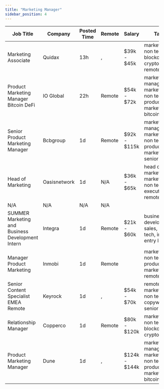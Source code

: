```yaml
---
title: "Marketing Manager"
sidebar_position: 4
---
```


| Job Title | Company | Posted Time | Remote | Salary | Tags | Apply Link |
|-----------|---------|-------------|--------|--------|------|------------|
| Marketing Associate | Quidax | 13h | , | $39k - $45k | marketing, non tech, blockchain, crypto, remote | [Apply](https://web3.career/marketing-associate-quidaxcareers/138059) |
| Product Marketing Manager Bitcoin DeFi | IO Global | 22h | Remote | $54k - $72k | marketing manager, marketing, non tech, product marketing, bitcoin | [Apply](https://web3.career/product-marketing-manager-bitcoin-defi-ioglobal/138033) |
| Senior Product Marketing Manager | Bcbgroup | 1d | Remote | $92k - $115k | marketing manager, marketing, non tech, product marketing, senior | [Apply](https://web3.career/senior-product-marketing-manager-bcbgroup/135328) |
| Head of Marketing | Oasisnetwork | 1d | N/A | $36k - $65k | head of marketing, marketing, non tech, executive, remote | [Apply](https://web3.career/head-of-marketing-oasisnetwork/73767) |
| N/A | N/A | N/A | N/A |  |  | [Apply](https://web3.career/metana) |
| SUMMER Marketing and Business Development Intern | Integra | 1d | Remote | $21k - $60k | business development, sales, non tech, intern, entry level | [Apply](https://web3.career/summer-marketing-and-business-development-intern-integra/95750) |
| Manager Product Marketing | Inmobi | 1d | Remote |  | marketing, non tech, product marketing, remote | [Apply](https://web3.career/manager-product-marketing-inmobi/108140) |
| Senior Content Specialist EMEA Remote | Keyrock | 1d | , | $54k - $70k | remote, marketing, non tech, copywriting, senior | [Apply](https://web3.career/senior-content-specialist-emea-remote-keyrock/137975) |
| Relationship Manager | Copperco | 1d | Remote | $80k - $120k | marketing, non tech, blockchain, crypto, defi | [Apply](https://web3.career/relationship-manager-copperco/105562) |
| Product Marketing Manager | Dune | 1d | , | $124k - $144k | marketing manager, marketing, non tech, product marketing, bitcoin | [Apply](https://web3.career/product-marketing-manager-dune/137967) |
